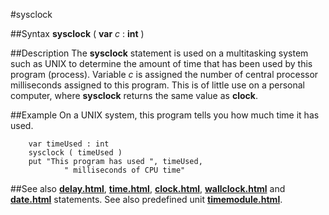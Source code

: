 
#sysclock

##Syntax
**sysclock** ( **var** _c_ : **int** )



##Description
The **sysclock** statement is used on a multitasking system such as UNIX to determine the amount of time that has been used by this program (process). Variable _c_ is assigned the number of central processor milliseconds assigned to this program. This is of little use on a personal computer, where **sysclock** returns the same value as **clock**.



##Example
On a UNIX system, this program tells you how much time it has used.


        var timeUsed : int
        sysclock ( timeUsed )
        put "This program has used ", timeUsed,
                " milliseconds of CPU time"
##See also
**[delay.html](delay)**, **[time.html](time)**, **[clock.html](clock)**, **[wallclock.html](wallclock)** and **[date.html](date)** statements.
See also predefined unit **[timemodule.html](Time)**.


